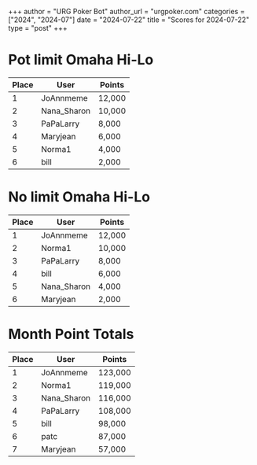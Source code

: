 +++
author = "URG Poker Bot"
author_url = "urgpoker.com"
categories = ["2024", "2024-07"]
date = "2024-07-22"
title = "Scores for 2024-07-22"
type = "post"
+++
# Pot limit Omaha Hi-Lo

| Place | User | Points |
|-------|------|--------|
| 1 | JoAnnmeme | 12,000 |
| 2 | Nana_Sharon | 10,000 |
| 3 | PaPaLarry | 8,000 |
| 4 | Maryjean | 6,000 |
| 5 | Norma1 | 4,000 |
| 6 | bill | 2,000 |

# No limit Omaha Hi-Lo

| Place | User | Points |
|-------|------|--------|
| 1 | JoAnnmeme | 12,000 |
| 2 | Norma1 | 10,000 |
| 3 | PaPaLarry | 8,000 |
| 4 | bill | 6,000 |
| 5 | Nana_Sharon | 4,000 |
| 6 | Maryjean | 2,000 |

# Month Point Totals

| Place | User | Points |
|-------|------|--------|
| 1 | JoAnnmeme | 123,000 |
| 2 | Norma1 | 119,000 |
| 3 | Nana_Sharon | 116,000 |
| 4 | PaPaLarry | 108,000 |
| 5 | bill | 98,000 |
| 6 | patc | 87,000 |
| 7 | Maryjean | 57,000 |
